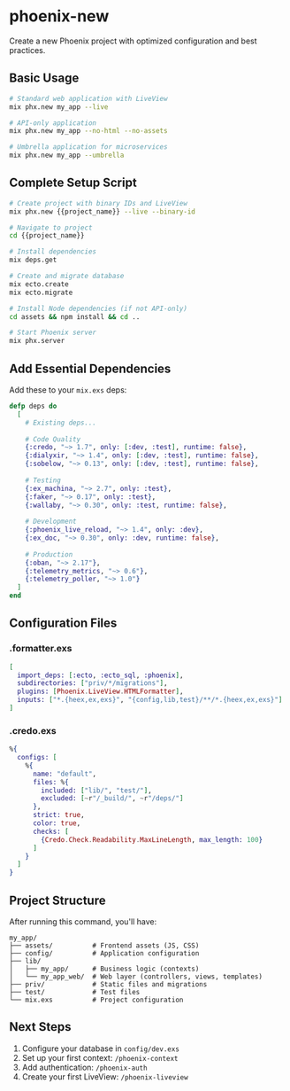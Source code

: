 # phoenix-new

Create a new Phoenix project with optimized configuration and best practices.

## Basic Usage

```bash
# Standard web application with LiveView
mix phx.new my_app --live

# API-only application  
mix phx.new my_app --no-html --no-assets

# Umbrella application for microservices
mix phx.new my_app --umbrella
```

## Complete Setup Script

```bash
# Create project with binary IDs and LiveView
mix phx.new {{project_name}} --live --binary-id

# Navigate to project
cd {{project_name}}

# Install dependencies
mix deps.get

# Create and migrate database
mix ecto.create
mix ecto.migrate

# Install Node dependencies (if not API-only)
cd assets && npm install && cd ..

# Start Phoenix server
mix phx.server
```

## Add Essential Dependencies

Add these to your `mix.exs` deps:

```elixir
defp deps do
  [
    # Existing deps...
    
    # Code Quality
    {:credo, "~> 1.7", only: [:dev, :test], runtime: false},
    {:dialyxir, "~> 1.4", only: [:dev, :test], runtime: false},
    {:sobelow, "~> 0.13", only: [:dev, :test], runtime: false},
    
    # Testing
    {:ex_machina, "~> 2.7", only: :test},
    {:faker, "~> 0.17", only: :test},
    {:wallaby, "~> 0.30", only: :test, runtime: false},
    
    # Development
    {:phoenix_live_reload, "~> 1.4", only: :dev},
    {:ex_doc, "~> 0.30", only: :dev, runtime: false},
    
    # Production
    {:oban, "~> 2.17"},
    {:telemetry_metrics, "~> 0.6"},
    {:telemetry_poller, "~> 1.0"}
  ]
end
```

## Configuration Files

### .formatter.exs
```elixir
[
  import_deps: [:ecto, :ecto_sql, :phoenix],
  subdirectories: ["priv/*/migrations"],
  plugins: [Phoenix.LiveView.HTMLFormatter],
  inputs: ["*.{heex,ex,exs}", "{config,lib,test}/**/*.{heex,ex,exs}"]
]
```

### .credo.exs
```elixir
%{
  configs: [
    %{
      name: "default",
      files: %{
        included: ["lib/", "test/"],
        excluded: [~r"/_build/", ~r"/deps/"]
      },
      strict: true,
      color: true,
      checks: [
        {Credo.Check.Readability.MaxLineLength, max_length: 100}
      ]
    }
  ]
}
```

## Project Structure

After running this command, you'll have:

```
my_app/
├── assets/          # Frontend assets (JS, CSS)
├── config/          # Application configuration
├── lib/
│   ├── my_app/      # Business logic (contexts)
│   └── my_app_web/  # Web layer (controllers, views, templates)
├── priv/            # Static files and migrations
├── test/            # Test files
└── mix.exs          # Project configuration
```

## Next Steps

1. Configure your database in `config/dev.exs`
2. Set up your first context: `/phoenix-context`
3. Add authentication: `/phoenix-auth`
4. Create your first LiveView: `/phoenix-liveview`